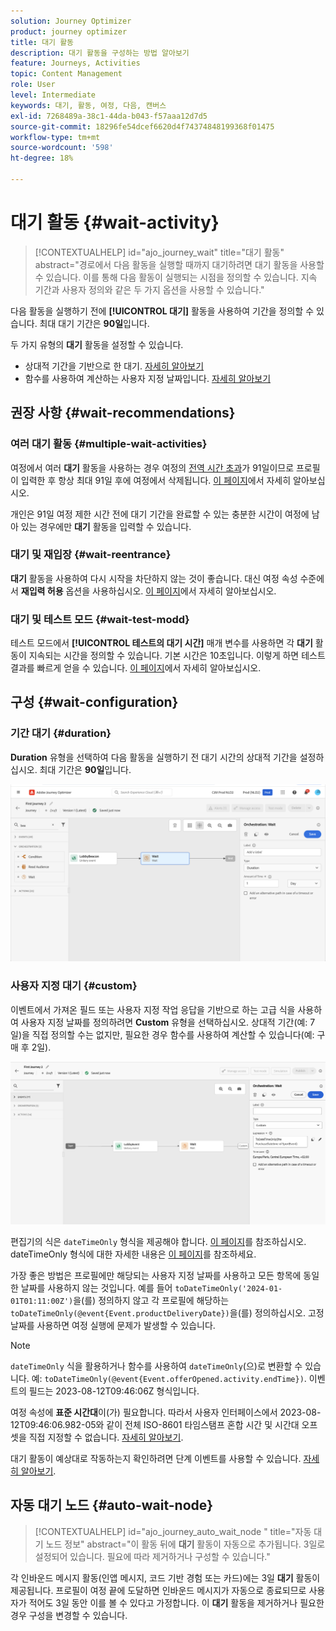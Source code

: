 ```yaml
---
solution: Journey Optimizer
product: journey optimizer
title: 대기 활동
description: 대기 활동을 구성하는 방법 알아보기
feature: Journeys, Activities
topic: Content Management
role: User
level: Intermediate
keywords: 대기, 활동, 여정, 다음, 캔버스
exl-id: 7268489a-38c1-44da-b043-f57aaa12d7d5
source-git-commit: 18296fe54dcef6620d4f74374848199368f01475
workflow-type: tm+mt
source-wordcount: '598'
ht-degree: 18%

---
```


# 대기 활동 {#wait-activity}

>[!CONTEXTUALHELP]
>id="ajo_journey_wait"
>title="대기 활동"
>abstract="경로에서 다음 활동을 실행할 때까지 대기하려면 대기 활동을 사용할 수 있습니다. 이를 통해 다음 활동이 실행되는 시점을 정의할 수 있습니다. 지속 기간과 사용자 정의와 같은 두 가지 옵션을 사용할 수 있습니다."

다음 활동을 실행하기 전에 **[!UICONTROL 대기]** 활동을 사용하여 기간을 정의할 수 있습니다.  최대 대기 기간은 **90일**&#x200B;입니다.

두 가지 유형의 **대기** 활동을 설정할 수 있습니다.

* 상대적 기간을 기반으로 한 대기. [자세히 알아보기](#duration)
* 함수를 사용하여 계산하는 사용자 지정 날짜입니다. [자세히 알아보기](#custom)

<!--
* [Email send time optimization](#email_send_time_optimization)
* [Fixed date](#fixed_date) 
-->

## 권장 사항 {#wait-recommendations}

### 여러 대기 활동 {#multiple-wait-activities}

여정에서 여러 **대기** 활동을 사용하는 경우 여정의 [전역 시간 초과](journey-properties.md#global_timeout)가 91일이므로 프로필이 입력한 후 항상 최대 91일 후에 여정에서 삭제됩니다. [이 페이지](journey-properties.md#global_timeout)에서 자세히 알아보십시오.

개인은 91일 여정 제한 시간 전에 대기 기간을 완료할 수 있는 충분한 시간이 여정에 남아 있는 경우에만 **대기** 활동을 입력할 수 있습니다.

### 대기 및 재입장 {#wait-reentrance}

**대기** 활동을 사용하여 다시 시작을 차단하지 않는 것이 좋습니다. 대신 여정 속성 수준에서 **재입력 허용** 옵션을 사용하십시오. [이 페이지](../building-journeys/journey-properties.md#entrance)에서 자세히 알아보십시오.

### 대기 및 테스트 모드 {#wait-test-modd}

테스트 모드에서 **[!UICONTROL 테스트의 대기 시간]** 매개 변수를 사용하면 각 **대기** 활동이 지속되는 시간을 정의할 수 있습니다. 기본 시간은 10초입니다. 이렇게 하면 테스트 결과를 빠르게 얻을 수 있습니다. [이 페이지](../building-journeys/testing-the-journey.md)에서 자세히 알아보십시오.

## 구성 {#wait-configuration}

### 기간 대기 {#duration}

**Duration** 유형을 선택하여 다음 활동을 실행하기 전 대기 시간의 상대적 기간을 설정하십시오. 최대 기간은 **90일**&#x200B;입니다.

![대기 기간 정의](assets/journey55.png)

<!--
## Fixed date wait{#fixed_date}

Select the date for the execution of the next activity.

![](assets/journey56.png)

-->

### 사용자 지정 대기 {#custom}

이벤트에서 가져온 필드 또는 사용자 지정 작업 응답을 기반으로 하는 고급 식을 사용하여 사용자 지정 날짜를 정의하려면 **Custom** 유형을 선택하십시오. 상대적 기간(예: 7일)을 직접 정의할 수는 없지만, 필요한 경우 함수를 사용하여 계산할 수 있습니다(예: 구매 후 2일).

![식을 사용하여 사용자 지정 대기 정의](assets/journey57.png)

편집기의 식은 `dateTimeOnly` 형식을 제공해야 합니다. [이 페이지](expression/expressionadvanced.md)를 참조하십시오. dateTimeOnly 형식에 대한 자세한 내용은 [이 페이지](expression/data-types.md)를 참조하세요.

가장 좋은 방법은 프로필에만 해당되는 사용자 지정 날짜를 사용하고 모든 항목에 동일한 날짜를 사용하지 않는 것입니다. 예를 들어 `toDateTimeOnly('2024-01-01T01:11:00Z')`을(를) 정의하지 않고 각 프로필에 해당하는 `toDateTimeOnly(@event{Event.productDeliveryDate})`을(를) 정의하십시오. 고정 날짜를 사용하면 여정 실행에 문제가 발생할 수 있습니다.


>[!NOTE]
>
>`dateTimeOnly` 식을 활용하거나 함수를 사용하여 `dateTimeOnly`(으)로 변환할 수 있습니다. 예: `toDateTimeOnly(@event{Event.offerOpened.activity.endTime})`. 이벤트의 필드는 2023-08-12T09:46:06Z 형식입니다.
>
>여정 속성에 **표준 시간대**&#x200B;이(가) 필요합니다. 따라서 사용자 인터페이스에서 2023-08-12T09:46:06.982-05와 같이 전체 ISO-8601 타임스탬프 혼합 시간 및 시간대 오프셋을 직접 지정할 수 없습니다. [자세히 알아보기](../building-journeys/timezone-management.md).


대기 활동이 예상대로 작동하는지 확인하려면 단계 이벤트를 사용할 수 있습니다. [자세히 알아보기](../reports/query-examples.md#common-queries).

<!--## Email send time optimization{#email_send_time_optimization}

This type of wait uses a score calculated in Adobe Experience Platform. The score calculates the propensity to click or open an email in the future based on past behavior. Note that the algorithm calculating the score needs a certain amount of data to work. As a result, when it does not have enough data, the default wait time will apply. At publication time, you'll be notified that the default time applies.

>[!NOTE]
>
>The first event of your journey must have a namespace.
>
>This capability is only available after an **[!UICONTROL Email]** activity. You need to have Adobe Campaign Standard.

1. In the **[!UICONTROL Amount of time]** field, define the number of hours to consider to optimize email sending.
1. In the **[!UICONTROL Optimization type]** field, choose if the optimization should increase clicks or opens.
1. In the **[!UICONTROL Default time]** field, define the default time to wait if the predictive send time score is not available.

    >[!NOTE]
    >
    >Note that the send time score can be unavailable because there is not enough data to perform the calculation. In this case, you will be informed, at publication time, that the default time applies.

![](assets/journey57bis.png)-->

## 자동 대기 노드  {#auto-wait-node}


>[!CONTEXTUALHELP]
>id="ajo_journey_auto_wait_node "
>title="자동 대기 노드 정보"
>abstract="이 활동 뒤에 **대기** 활동이 자동으로 추가됩니다. 3일로 설정되어 있습니다. 필요에 따라 제거하거나 구성할 수 있습니다."

각 인바운드 메시지 활동(인앱 메시지, 코드 기반 경험 또는 카드)에는 3일 **대기** 활동이 제공됩니다. 프로필이 여정 끝에 도달하면 인바운드 메시지가 자동으로 종료되므로 사용자가 적어도 3일 동안 이를 볼 수 있다고 가정합니다. 이 **대기** 활동을 제거하거나 필요한 경우 구성을 변경할 수 있습니다.